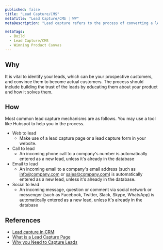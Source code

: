 ```yaml
---
published: false
title: "Lead Capture/CMS"
metaTitle: "Lead Capture/CMS | WP"
metaDescription: "Lead capture refers to the process of converting a lead to a paying customer. Companies capture details of the leads such as name, email and phone numbers Newsletters and lead capture forms to follow up with them. Most CRM systems helps in lead capturing process."

metaTags:
  - Build
  - Lead Capture/CMS
  - Winning Product Canvas
---
```



## Why
It is vital to identify your leads, which can be your prospective customers, and convince them to become actual customers. The process should include building the trust of the leads by educating them about your product and how it solves them. 

## How
Most common lead capture mechanisms are as follows. You may use a tool like Hubspot to help you in the process.

- Web to lead
  - Make use of a lead capture page or a lead capture form in your website.
- Call to lead
  - An incoming phone call to a company's number is automatically entered as a new lead, unless it's already in the database
- Email to lead
  - An incoming email to a company's email address (such as info@company.com or sales@company.com) is automatically entered as a new lead, unless it's already in the database.
- Social to lead
  - An incoming message, question or comment via social network or messenger (such as Facebook, Twitter, Slack, Skype, WhatsApp) is automatically entered as a new lead, unless it's already in the database

## References

- [Lead capture in CRM](https://www.bitrix24.com/glossary/what-is-lead-capture-crm-definition.php)
- [What is a Lead Capture Page](https://instapage.com/what-is-a-lead-capture-page)
- [Why you Need to Capture Leads](https://www.process.st/why-you-need-to-capture-leads-on-your-company-website/)
